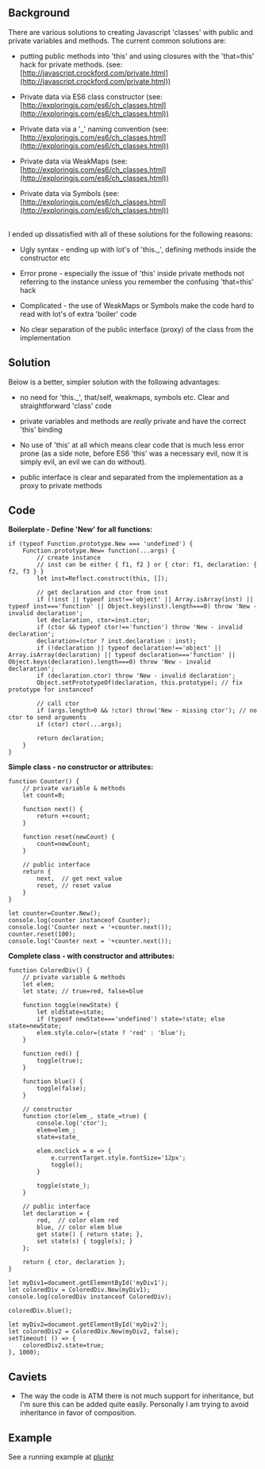 ## Background ##

There are various solutions to creating Javascript 'classes' with public and private variables and methods. The current common solutions are:

 - putting public methods into 'this' and using closures with the 'that=this' hack for private methods.
(see: [http://javascript.crockford.com/private.html](http://javascript.crockford.com/private.html))

 - Private data via ES6 class constructor
 (see: [http://exploringjs.com/es6/ch_classes.html](http://exploringjs.com/es6/ch_classes.html))
 
 - Private data via a '_' naming convention
  (see: [http://exploringjs.com/es6/ch_classes.html](http://exploringjs.com/es6/ch_classes.html))

 - Private data via WeakMaps
  (see: [http://exploringjs.com/es6/ch_classes.html](http://exploringjs.com/es6/ch_classes.html))

 - Private data via Symbols
  (see: [http://exploringjs.com/es6/ch_classes.html](http://exploringjs.com/es6/ch_classes.html))

<br />
I ended up dissatisfied with all of these solutions for the following reasons:

 - Ugly syntax - ending up with lot's of 'this._', defining methods inside the constructor etc
 
 - Error prone - especially the issue of 'this' inside private methods not referring to the instance unless you remember the confusing 'that=this' hack

 - Complicated - the use of WeakMaps or Symbols make the code hard to read with lot's of extra 'boiler' code

 - No clear separation of the public interface (proxy) of the class from the implementation

Solution
---------
Below is a better, simpler solution with the following advantages:

 - no need for 'this._', that/self, weakmaps, symbols etc. Clear and straightforward 'class' code 

 - private variables and methods are _really_ private and have the correct 'this' binding

 - No use of 'this' at all which means clear code that is much less error prone (as a side note, before ES6 'this' was a necessary evil, now it is simply evil, an evil we can do without).
 
 - public interface is clear and separated from the implementation as a proxy to private methods

## Code ##

**Boilerplate - Define 'New' for all functions:**

    if (typeof Function.prototype.New === 'undefined') {
    	Function.prototype.New= function(...args) {
    		// create instance 
    		// inst can be either { f1, f2 } or { ctor: f1, declaration: { f2, f3 } }
    		let inst=Reflect.construct(this, []); 
    
    		// get declaration and ctor from inst
    		if (!inst || typeof inst!=='object' || Array.isArray(inst) || typeof inst==='function' || Object.keys(inst).length===0) throw 'New - invalid declaration';
    		let declaration, ctor=inst.ctor;
    		if (ctor && typeof ctor!=='function') throw 'New - invalid declaration';
    		declaration=(ctor ? inst.declaration : inst);    
    		if (!declaration || typeof declaration!=='object' || Array.isArray(declaration) || typeof declaration==='function' || Object.keys(declaration).length===0) throw 'New - invalid declaration';
    		if (declaration.ctor) throw 'New - invalid declaration';
    		Object.setPrototypeOf(declaration, this.prototype); // fix prototype for instanceof
    		
    		// call ctor
    		if (args.length>0 && !ctor) throw('New - missing ctor'); // no ctor to send arguments
    		if (ctor) ctor(...args); 
    
    		return declaration;
    	}
    }

**Simple class - no constructor or attributes:**

    function Counter() {
    	// private variable & methods
    	let count=0;
    
    	function next() {
    		return ++count;
    	}
    	
    	function reset(newCount) {
    		count=newCount;
    	}
    
    	// public interface
    	return {
    		next,  // get next value
    		reset, // reset value
    	}
    }
    	
    let counter=Counter.New();
    console.log(counter instanceof Counter);
    console.log('Counter next = '+counter.next());
    counter.reset(100);
    console.log('Counter next = '+counter.next());

**Complete class - with constructor and attributes:**

    function ColoredDiv() {
    	// private variable & methods
    	let elem;
    	let state; // true=red, false=blue
    
    	function toggle(newState) {
    		let oldState=state;
    		if (typeof newState==='undefined') state=!state; else state=newState;
    		elem.style.color=(state ? 'red' : 'blue');
    	}
    
    	function red() {
    		toggle(true);
    	}
    	
    	function blue() {
    		toggle(false);
    	}
    	
    	// constructor
    	function ctor(elem_, state_=true) {
    		console.log('ctor');
    		elem=elem_;
    		state=state_
    
    		elem.onclick = e => {
    			e.currentTarget.style.fontSize='12px';
    			toggle();
    		}
    		
    		toggle(state_);
    	}
    	
    	// public interface
    	let declaration = {
    		red,  // color elem red
    		blue, // color elem blue
    		get state() { return state; },
    		set state(s) { toggle(s); }
    	};
    	
    	return { ctor, declaration };
    }
    
    let myDiv1=document.getElementById('myDiv1');
    let coloredDiv = ColoredDiv.New(myDiv1);
    console.log(coloredDiv instanceof ColoredDiv);
    
    coloredDiv.blue();
    
    let myDiv2=document.getElementById('myDiv2');
    let coloredDiv2 = ColoredDiv.New(myDiv2, false);
    setTimeout( () => {
    	coloredDiv2.state=true;
    }, 1000);

## Caviets ##

 - The way the code is ATM there is not much support for inheritance, but I'm sure this can be added quite easily. Personally I am trying to avoid inheritance in favor of composition.

## Example ##

See a running example at [plunkr](https://plnkr.co/edit/aLp6Jj1MAUo8qBM7GvPs)




